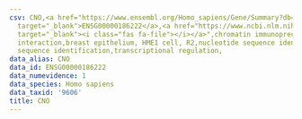 ```yaml
---
csv: CNO,<a href="https://www.ensembl.org/Homo_sapiens/Gene/Summary?db=core;g=ENSG00000186222"
  target="_blank">ENSG00000186222</a>,<a href="https://www.ncbi.nlm.nih.gov/pubmed/22863008"
  target="_blank"><i class="fas fa-file"></i></a>",chromatin immunoprecipitation assay,direct
  interaction,breast epithelium, HME1 cell, R2,nucleotide sequence identification,nucleotide
  sequence identification,transcriptional regulation,
data_alias: CNO
data_id: ENSG00000186222
data_numevidence: 1
data_species: Homo sapiens
data_taxid: '9606'
title: CNO
---
```

